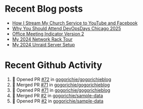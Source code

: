 # Recent Blog posts
<!-- BLOG-POST-LIST:START -->
- [How I Stream My Church Service to YouTube and Facebook](https://www.gogorichie.com/blog/church_live_stream/)
- [Why You Should Attend DevOpsDays Chicago 2025](https://www.gogorichie.com/blog/devopsdayschicago2025/)
- [Office Meeting Indicator Version 2](https://www.gogorichie.com/blog/office-meeting-indicator-v2/)
- [My 2024 Network Rack Tour](https://www.gogorichie.com/blog/my-2024-network-rack-tour/)
- [My 2024 Unraid Server Setup](https://www.gogorichie.com/blog/my-2024-unraid-server/)
<!-- BLOG-POST-LIST:END -->


# Recent Github Activity
<!--START_SECTION:activity-->
1. 💪 Opened PR [#72](https://github.com/gogorichie/gogorichieblog/pull/72) in [gogorichie/gogorichieblog](https://github.com/gogorichie/gogorichieblog)
2. 🎉 Merged PR [#71](https://github.com/gogorichie/gogorichieblog/pull/71) in [gogorichie/gogorichieblog](https://github.com/gogorichie/gogorichieblog)
3. 💪 Opened PR [#71](https://github.com/gogorichie/gogorichieblog/pull/71) in [gogorichie/gogorichieblog](https://github.com/gogorichie/gogorichieblog)
4. 🎉 Merged PR [#2](https://github.com/gogorichie/sample-data/pull/2) in [gogorichie/sample-data](https://github.com/gogorichie/sample-data)
5. 💪 Opened PR [#2](https://github.com/gogorichie/sample-data/pull/2) in [gogorichie/sample-data](https://github.com/gogorichie/sample-data)
<!--END_SECTION:activity-->

